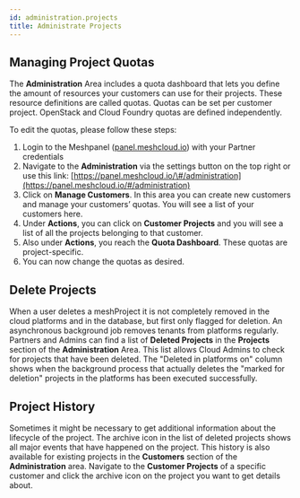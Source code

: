 ```yaml
---
id: administration.projects
title: Administrate Projects
---
```


## Managing Project Quotas

The **Administration** Area includes a quota dashboard that lets you define the amount of resources your customers can use for their projects. These resource definitions are called quotas. Quotas can be set per customer project. OpenStack and Cloud Foundry quotas are defined independently.

To edit the quotas, please follow these steps:

1. Login to the Meshpanel \([panel.meshcloud.io](https://panel.meshcloud.io)\) with your Partner credentials
2. Navigate to the **Administration** via the settings button on the top right or use this link: [https://panel.meshcloud.io/\#/administration](https://panel.meshcloud.io/#/administration)
3. Click on **Manage Customers**. In this area you can create new customers and manage your customers’ quotas. You will see a list of your customers here.
4. Under **Actions**, you can click on **Customer Projects** and you will see a list of all the projects belonging to that customer.
5. Also under **Actions**, you reach the **Quota Dashboard**. These quotas are project-specific.
6. You can now change the quotas as desired.

## Delete Projects

When a user deletes a meshProject it is not completely removed in the cloud platforms and in the database, but first only flagged for deletion. An asynchronous background job removes tenants from platforms regularly. Partners and Admins can find a list of **Deleted Projects** in the **Projects** section of the **Administration** Area. This list allows Cloud Admins to check for projects that have been deleted. The "Deleted in platforms on" column shows when the background process that actually deletes the "marked for deletion" projects in the platforms has been executed successfully.

## Project History

Sometimes it might be necessary to get additional information about the lifecycle of the project. The archive icon in the list of deleted projects shows all major events that have happened on the project. This history is also available for existing projects in the **Customers** section of the **Administration** area. Navigate to the **Customer Projects** of a specific customer and click the archive icon on the project you want to get details about.